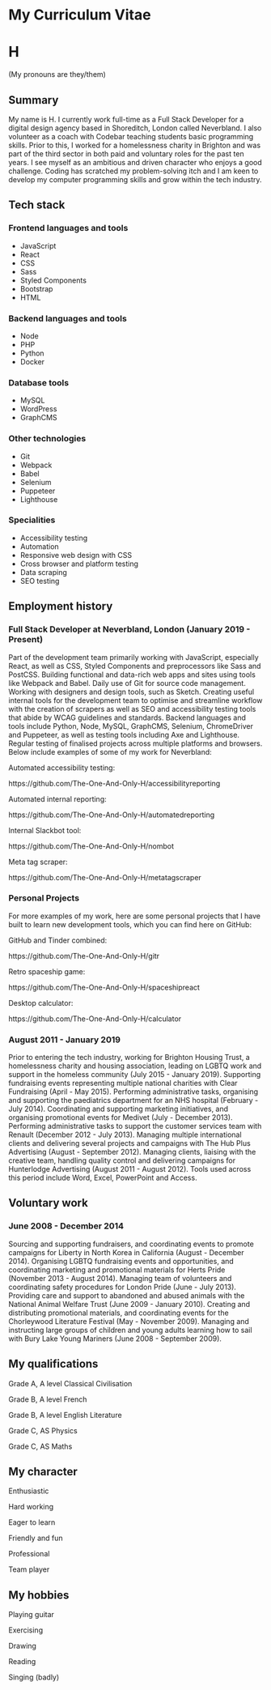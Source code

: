 # My Curriculum Vitae

<h1>H</h1>
<p>(My pronouns are they/them)</p>

<h2>Summary</h2>
<p>My name is H. I currently work full-time as a Full Stack Developer for a digital design agency based in Shoreditch, London called Neverbland. I also volunteer as a coach with Codebar teaching students basic programming skills. Prior to this, I worked for a homelessness charity in Brighton and was part of the third sector in both paid and voluntary roles for the past ten years. I see myself as an ambitious and driven character who enjoys a good challenge. Coding has scratched my problem-solving itch and I am keen to develop my computer programming skills and grow within the tech industry.</p>

<h2>Tech stack</h2>
<h3>Frontend languages and tools</h3>
<ul>
  <li>JavaScript</li>
  <li>React</li>
  <li>CSS</li>
  <li>Sass</li>
  <li>Styled Components</li>
  <li>Bootstrap</li>
  <li>HTML</li>
</ul>

<h3>Backend languages and tools</h3>
<ul>
  <li>Node</li>
  <li>PHP</li>
  <li>Python</li>
  <li>Docker</li>
</ul>

<h3>Database tools</h3>
<ul>
  <li>MySQL</li>
  <li>WordPress</li>
  <li>GraphCMS</li>
</ul>

<h3>Other technologies</h3>
<ul>
  <li>Git</li>
  <li>Webpack</li>
  <li>Babel</li>
  <li>Selenium</li>
  <li>Puppeteer</li>
  <li>Lighthouse</li>
</ul>

<h3>Specialities</h3>
<ul>
  <li>Accessibility testing</li>
  <li>Automation</li>
  <li>Responsive web design with CSS</li>
  <li>Cross browser and platform testing</li>
  <li>Data scraping</li>
  <li>SEO testing</li>
</ul>

<h2>Employment history</h2>	
<h3>Full Stack Developer at Neverbland, London (January 2019 - Present)</h3>
<p>Part of the development team primarily working with JavaScript, especially React, as well as CSS, Styled Components and  preprocessors like Sass and PostCSS. Building functional and data-rich web apps and sites using tools like Webpack and Babel. Daily use of Git for source code management. Working with designers and design tools, such as Sketch. Creating useful internal tools for the development team to optimise and streamline workflow with the creation of scrapers as well as SEO and accessibility testing tools that abide by WCAG guidelines and standards. Backend languages and tools include Python, Node, MySQL, GraphCMS, Selenium, ChromeDriver and Puppeteer, as well as testing tools including Axe and Lighthouse. Regular testing of finalised projects across multiple platforms and browsers. Below include examples of some of my work for Neverbland:</p>

<p>Automated accessibility testing:</p>
<p>https://github.com/The-One-And-Only-H/accessibilityreporting</p>
<p>Automated internal reporting:</p>
<p>https://github.com/The-One-And-Only-H/automatedreporting</p>
<p>Internal Slackbot tool:</p>
<p>https://github.com/The-One-And-Only-H/nombot</p>
<p>Meta tag scraper:</p>
<p>https://github.com/The-One-And-Only-H/metatagscraper</p>

<h3>Personal Projects</h3>
<p>For more examples of my work, here are some personal projects that I have built to learn new development tools, which you can find here on GitHub:</p>

<p>GitHub and Tinder combined:</p>
<p>https://github.com/The-One-And-Only-H/gitr</p>
<p>Retro spaceship game:</p>
<p>https://github.com/The-One-And-Only-H/spaceshipreact</p>
<p>Desktop calculator:</p>
<p>https://github.com/The-One-And-Only-H/calculator</p>

<h3>August 2011 - January 2019</h3>
<p>Prior to entering the tech industry, working for Brighton Housing Trust, a homelessness charity and housing association, leading on LGBTQ work and support in the homeless community (July 2015 - January 2019). Supporting fundraising events representing multiple national charities with Clear Fundraising (April - May 2015). Performing administrative tasks, organising and supporting the paediatrics department for an NHS hospital (February - July 2014). Coordinating and supporting marketing initiatives, and organising promotional events for Medivet (July - December 2013). Performing administrative tasks to support the customer services team with Renault (December 2012 - July 2013). Managing multiple international clients and delivering several projects and campaigns with The Hub Plus Advertising (August - September 2012). Managing clients, liaising with the creative team, handling quality control and delivering campaigns for Hunterlodge Advertising (August 2011 - August 2012). Tools used across this period include Word, Excel, PowerPoint and Access.</p>

<h2>Voluntary work</h2>
<h3>June 2008 - December 2014</h3>
<p>Sourcing and supporting fundraisers, and coordinating events to promote campaigns for Liberty in North Korea in California (August - December 2014). Organising LGBTQ fundraising events and opportunities, and coordinating marketing and promotional materials for Herts Pride (November 2013 - August 2014). Managing team of volunteers and coordinating safety procedures for London Pride (June - July 2013). Providing care and support to abandoned and abused animals with the National Animal Welfare Trust (June 2009 - January 2010). Creating and distributing promotional materials, and coordinating events for the Chorleywood Literature Festival (May - November 2009). Managing and instructing large groups of children and young adults learning how to sail with Bury Lake Young Mariners (June 2008 - September 2009).</p>

<h2>My qualifications</h2>
<p>Grade A, A level Classical Civilisation</p>
<p>Grade B, A level French</p>
<p>Grade B, A level English Literature</p>
<p>Grade C, AS Physics</p>
<p>Grade C, AS Maths</p>

<h2>My character</h2>
<p>Enthusiastic</p>
<p>Hard working</p>
<p>Eager to learn</p>
<p>Friendly and fun</p>
<p>Professional</p>
<p>Team player</p>

<h2>My hobbies</h2>
<p>Playing guitar</p>
<p>Exercising</p>
<p>Drawing</p>
<p>Reading</p>
<p>Singing (badly)</p> 

